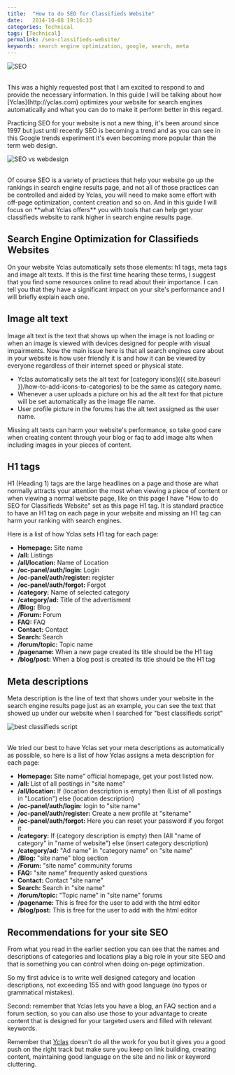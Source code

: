 ```yaml
---
title:  "How to do SEO for Classifieds Website"
date:   2014-10-08 19:16:33
categories: Technical
tags: [Technical]
permalink: /seo-classifieds-website/
keywords: search engine optimization, google, search, meta
---
```

![SEO](//open-classifieds.com/wp-content/uploads/2014/10/1280x853xseo-441400_1280.jpg.pagespeed.ic.wun0znMF64.jpg)

<br>
This was a highly requested post that I am excited to respond to and provide the necessary information. In this guide I will be talking about how [Yclas](http://yclas.com) optimizes your website for search engines automatically and what you can do to make it perform better in this regard.

Practicing SEO for your website is not a new thing, it's been around since 1997 but just until recently SEO is becoming a trend and as you can see in this Google trends experiment it's even becoming more popular than the term web design.

![SEO vs webdesign](//open-classifieds.com/wp-content/uploads/2014/10/SEO-vs-webdesign-1024x573.png)

<br>
Of course SEO is a variety of practices that help your website go up the rankings in search engine results page, and not all of those practices can be controlled and aided by Yclas, you will need to make some effort with off-page optimization, content creation and so on. And in this guide I will focus on **what Yclas offers** you with tools that can help get your classifieds website to rank higher in search engine results page.

## Search Engine Optimization for Classifieds Websites

On your website Yclas automatically sets those elements: h1 tags, meta tags and image alt texts. If this is the first time hearing these terms, I suggest that you find some resources online to read about their importance. I can tell you that they have a significant impact on your site's performance and I will briefly explain each one.

## Image alt text

Image alt text is the text that shows up when the image is not loading or when an image is viewed with devices designed for people with visual impairments. Now the main issue here is that all search engines care about in your website is how user friendly it is and how it can be viewed by everyone regardless of their internet speed or physical state.

- Yclas automatically sets the alt text for [category icons]({{ site.baseurl }}/how-to-add-icons-to-categories) to be the same as category name. 
- Whenever a user uploads a picture on his ad the alt text for that picture will be set automatically as the image file name. 
- User profile picture in the forums has the alt text assigned as the user name.

Missing alt texts can harm your website's performance, so take good care when creating content through your blog or faq to add image alts when including images in your pieces of content.

## H1 tags

H1 (Heading 1) tags are the large headlines on a page and those are what normally attracts your attention the most when viewing a piece of content or when viewing a normal website page, like on this page I have "How to do SEO for Classifieds Website" set as this page H1 tag. It is standard practice to have an H1 tag on each page in your website and missing an H1 tag can harm your ranking with search engines.

Here is a list of how Yclas sets H1 tag for each page:

+ **Homepage:** Site name
+ **/all:** Listings
+ **/all/location:** Name of Location
+ **/oc-panel/auth/login:** Login
+ **/oc-panel/auth/register:** register
+ **/oc-panel/auth/forgot:** Forgot
+ **/category:** Name of selected category
+ **/category/ad:** Title of the advertisment
+ **/Blog:** Blog
+ **/Forum:** Forum
+ **FAQ:** FAQ
+ **Contact:** Contact
+ **Search:** Search
+ **/forum/topic:** Topic name
+ **/pagename:** When a new page created its title should be the H1 tag
+ **/blog/post:** When a blog post is created its title should be the H1 tag

## Meta descriptions

Meta description is the line of text that shows under your website in the search engine results page just as an example, you can see the text that showed up under our website when I searched for "best classifieds script"

![best classifieds script]({{site.baseurl}}/images/seo-classifieds.png)

<br>
We tried our best to have Yclas set your meta descriptions as automatically as possible, so here is a list of how Yclas assigns a meta description for each page:

+ **Homepage:** Site name" official homepage, get your post listed now.
+ **/all:** List of all postings in "site name"
+ **/all/location:** If (location description is empty) then (List of all postings in "Location") else (location description)
+ **/oc-panel/auth/login:** login to "site name"
+ **/oc-panel/auth/register:** Create a new profile at "sitename"
+ **/oc-panel/auth/forgot:** Here you can reset your password if you forgot it
+ **/category:** If (category description is empty) then (All "name of category" in "name of website") else (insert category description)
+ **/category/ad:** "Ad name" in "category name" on "site name"
+ **/Blog:** "site name" blog section
+ **/Forum:** "site name" community forums
+ **FAQ:** "site name" frequently asked questions
+ **Contact:** Contact "site name"
+ **Search:** Search in "site name"
+ **/forum/topic:** "Topic name" in "site name" forums
+ **/pagename:** This is free for the user to add with the html editor
+ **/blog/post:** This is free for the user to add with the html editor

## Recommendations for your site SEO

From what you read in the earlier section you can see that the names and descriptions of categories and locations play a big role in your site SEO and that is something you can control when doing on-page optimization.

So my first advice is to write well designed category and location descriptions, not exceeding 155 and with good language (no typos or grammatical mistakes).

Second: remember that Yclas lets you have a blog, an FAQ section and a forum section, so you can also use those to your advantage to create content that is designed for your targeted users and filled with relevant keywords.

Remember that [Yclas](http://yclas.com) doesn't do all the work for you but it gives you a good push on the right track but make sure you keep on link building, creating content, maintaining good language on the site and no link or keyword cluttering.

